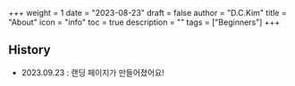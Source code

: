 +++
weight = 1
date = "2023-08-23"
draft = false
author = "D.C.Kim"
title = "About"
icon = "info"
toc = true
description = ""
tags = ["Beginners"]
+++



## History

- 2023.09.23 : 랜딩 페이지가 만들어졌어요!
